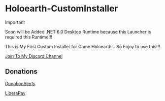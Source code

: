 # Holoearth-CustomInstaller

> [!IMPORTANT]
> Soon will be Added .NET 6.0 Desktop Runtime because this Launcher is required this Runtime!!!


This is My First Custom Installer for Game Holoearth... So Enjoy to use this!!!

[Join To My Discord Channel](https://discord.gg/rikkomatsumato)

## Donations

[DonationAlerts](https://donationalerts.com/r/rikkomatsumato)

[LiberaPay](https://liberapay.com/RikkoMatsumatoOfficial/donate)
